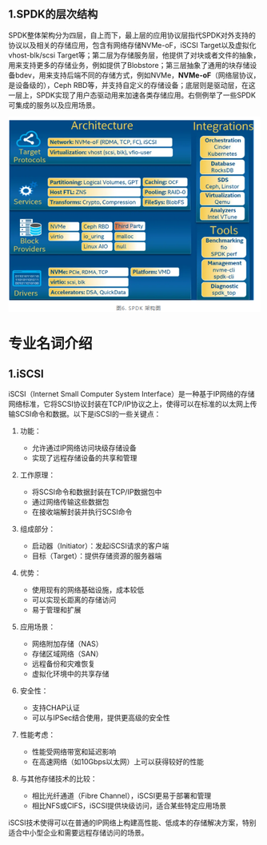 ## 1.SPDK的层次结构

SPDK整体架构分为四层，自上而下，最上层的应用协议层指代SPDK对外支持的协议以及相关的存储应用，包含有网络存储NVMe-oF，iSCSI Target以及虚拟化vhost-blk/scsi Target等；第二层为存储服务层，他提供了对块或者文件的抽象，用来支持更多的存储业务，例如提供了Blobstore；第三层抽象了通用的块存储设备bdev，用来支持后端不同的存储方式，例如NVMe，**NVMe-oF**（网络层协议，是设备级的），Ceph RBD等，并支持自定义的存储设备；底层则是驱动层，在这一层上，SPDK实现了用户态驱动用来加速各类存储应用。右侧例举了一些SPDK可集成的服务以及应用场景。

![image-20240722100317532](./MD_img/image-20240722100317532.png)

# 专业名词介绍

## 1.iSCSI

iSCSI（Internet Small Computer System Interface）是一种基于IP网络的存储网络标准，它将SCSI协议封装在TCP/IP协议之上，使得可以在标准的以太网上传输SCSI命令和数据。以下是iSCSI的一些关键点：

1. 功能：
   - 允许通过IP网络访问块级存储设备
   - 实现了远程存储设备的共享和管理

2. 工作原理：
   - 将SCSI命令和数据封装在TCP/IP数据包中
   - 通过网络传输这些数据包
   - 在接收端解封装并执行SCSI命令

3. 组成部分：
   - 启动器（Initiator）：发起iSCSI请求的客户端
   - 目标（Target）：提供存储资源的服务器端

4. 优势：
   - 使用现有的网络基础设施，成本较低
   - 可以实现长距离的存储访问
   - 易于管理和扩展

5. 应用场景：
   - 网络附加存储（NAS）
   - 存储区域网络（SAN）
   - 远程备份和灾难恢复
   - 虚拟化环境中的共享存储

6. 安全性：
   - 支持CHAP认证
   - 可以与IPSec结合使用，提供更高级的安全性

7. 性能考虑：
   - 性能受网络带宽和延迟影响
   - 在高速网络（如10Gbps以太网）上可以获得较好的性能

8. 与其他存储技术的比较：
   - 相比光纤通道（Fibre Channel），iSCSI更易于部署和管理
   - 相比NFS或CIFS，iSCSI提供块级访问，适合某些特定应用场景

iSCSI技术使得可以在普通的IP网络上构建高性能、低成本的存储解决方案，特别适合中小型企业和需要远程存储访问的场景。